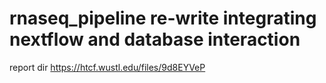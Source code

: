 # rnaseq_pipeline re-write integrating nextflow and database interaction
report dir
https://htcf.wustl.edu/files/9d8EYVeP